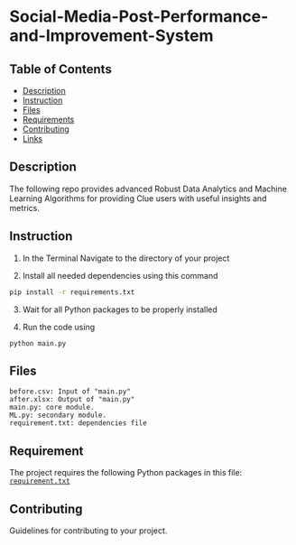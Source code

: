 # Social-Media-Post-Performance-and-Improvement-System

## Table of Contents

- [Description](#description)
- [Instruction](#instruction)
- [Files](#files)
- [Requirements](#requirements)
- [Contributing](#contributing)
- [Links](#links)

## Description
The following repo provides advanced Robust Data Analytics and Machine Learning Algorithms for providing Clue users with useful insights and metrics.


## Instruction
1) In the Terminal Navigate to the directory of your project

2) Install all needed dependencies using this command 
```bash
pip install -r requirements.txt
```

3) Wait for all Python packages to be properly installed

4) Run the code using 
```
python main.py
```
## Files
    before.csv: Input of "main.py" 
    after.xlsx: Output of "main.py" 
    main.py: core module.
    ML.py: secondary module.
    requirement.txt: dependencies file

## Requirement
The project requires the following Python packages in this file:
[`requirement.txt`](requirement.txt)

## Contributing
Guidelines for contributing to your project.
